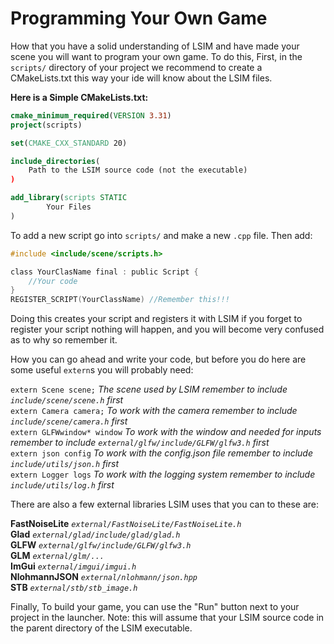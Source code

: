 # Programming Your Own Game
How that you have a solid understanding of LSIM and have made your scene you will want to program your own game.
To do this, First, in the `scripts/` directory of your project
we recommend to create a CMakeLists.txt this way your ide will know about the LSIM files.

**Here is a Simple CMakeLists.txt:**

```cmake
cmake_minimum_required(VERSION 3.31)
project(scripts)

set(CMAKE_CXX_STANDARD 20)

include_directories(
    Path to the LSIM source code (not the executable)
)

add_library(scripts STATIC
        Your Files
)
```

To add a new script go into `scripts/` and make a new `.cpp` file. Then add:
```c
#include <include/scene/scripts.h>

class YourClasName final : public Script {
    //Your code
}
REGISTER_SCRIPT(YourClassName) //Remember this!!!
```

Doing this creates your script and registers it with LSIM if you forget to register your script nothing will happen, and you will become very confused as to why so remember it.

How you can go ahead and write your code, but before you do here are some useful `extern`s you will probably need:

`extern Scene scene;` _The scene used by LSIM remember to include `include/scene/scene.h` first_\
`extern Camera camera;` _To work with the camera remember to include `include/scene/camera.h` first_\
`extern GLFWwindow* window` _To work with the window and needed for inputs remember to include `external/glfw/include/GLFW/glfw3.h` first_\
`extern json config` _To work with the config.json file remember to include `include/utils/json.h` first_\
`extern Logger logs` _To work with the logging system remember to include `include/utils/log.h` first_

There are also a few external libraries LSIM uses that you can to these are:

**FastNoiseLite** _`external/FastNoiseLite/FastNoiseLite.h`_\
**Glad** _`external/glad/include/glad/glad.h`_\
**GLFW** _`external/glfw/include/GLFW/glfw3.h`_\
**GLM** _`external/glm/...`_\
**ImGui** _`external/imgui/imgui.h`_\
**NlohmannJSON** _`external/nlohmann/json.hpp`_\
**STB** _`external/stb/stb_image.h`_

Finally, To build your game, you can use the "Run" button next to your project in the launcher. Note: this will assume that your LSIM source code in the parent directory of the LSIM executable.

